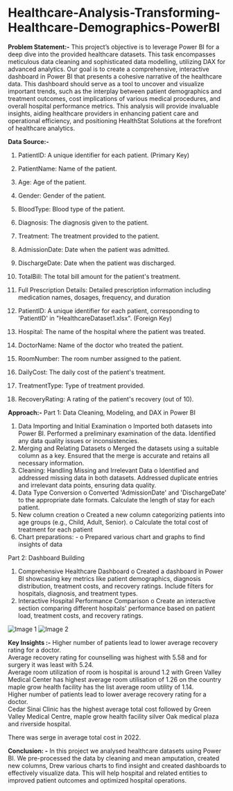 # Healthcare-Analysis-Transforming-Healthcare-Demographics-PowerBI

**Problem Statement:-**
This project’s  objective is to leverage Power BI for a deep dive into the provided healthcare datasets. This task encompasses meticulous data cleaning and sophisticated data modelling, utilizing DAX for advanced analytics. Our goal is to create a comprehensive, interactive dashboard in Power BI that presents a cohesive narrative of the healthcare data. This dashboard should serve as a tool to uncover and visualize important trends, such as the interplay between patient demographics and treatment outcomes, cost implications of various medical procedures, and overall hospital performance metrics. This analysis will provide invaluable insights, aiding healthcare providers in enhancing patient care and operational efficiency, and positioning HealthStat Solutions at the forefront of healthcare analytics.


**Data Source:-**

1.	PatientID: A unique identifier for each patient. (Primary Key)
2.	PatientName: Name of the patient.
3.	Age: Age of the patient.
4.	Gender: Gender of the patient.
5.	BloodType: Blood type of the patient.
6.	Diagnosis: The diagnosis given to the patient.
7.	Treatment: The treatment provided to the patient.
8.	AdmissionDate: Date when the patient was admitted.
9.	DischargeDate: Date when the patient was discharged.
10.	TotalBill: The total bill amount for the patient's treatment.
11.	Full Prescription Details: Detailed prescription information including medication names, dosages, frequency, and duration


1.	PatientID: A unique identifier for each patient, corresponding to 'PatientID' in "HealthcareDataset1.xlsx". (Foreign Key)
2.	Hospital: The name of the hospital where the patient was treated.
3.	DoctorName: Name of the doctor who treated the patient.
4.	RoomNumber: The room number assigned to the patient.
5.	DailyCost: The daily cost of the patient's treatment.
6.	TreatmentType: Type of treatment provided.
7.	RecoveryRating: A rating of the patient's recovery (out of 10).

**Approach:-**
Part 1: Data Cleaning, Modeling, and DAX in Power BI
1.	Data Importing and Initial Examination 
o	Imported both datasets into Power BI. Performed a preliminary examination of the data. Identified any data quality issues or inconsistencies.
2.	Merging and Relating Datasets 
o	Merged the datasets using a suitable column as a key. Ensured that the merge is accurate and retains all necessary information.
3.	Cleaning: Handling Missing and Irrelevant Data 
o	Identified and addressed missing data in both datasets. Addressed duplicate entries and irrelevant data points, ensuring data quality.
4.	Data Type Conversion 
o	Converted 'AdmissionDate' and 'DischargeDate' to the appropriate date formats. Calculate the length of stay for each patient.
5.	New column creation
o	Created a new column categorizing patients into age groups (e.g., Child, Adult, Senior). 
o	Calculate the total cost of treatment for each patient 
6.	Chart preparations: -
o	Prepared various chart and graphs to find insights of data

Part 2: Dashboard Building
1.	Comprehensive Healthcare Dashboard 
o	Created a dashboard in Power BI showcasing key metrics like patient demographics, diagnosis distribution, treatment costs, and recovery ratings. Include filters for hospitals, diagnosis, and treatment types.
2.	Interactive Hospital Performance Comparison 
o	Create an interactive section comparing different hospitals' performance based on patient load, treatment costs, and recovery ratings.

![Image 1](https://drive.google.com/uc?id=1xrQwlxjijoKTuT83LzffD-tdrLzywOJo)
![Image 2](https://drive.google.com/uc?id=1EKm_a1HQsNBpG_uBzWZUBdYpVn7BElpy)




**Key Insights :-**
Higher number of patients lead to lower average recovery rating for a doctor.   
Average recovery rating for counselling was highest with 5.58 and for surgery it was least with 5.24.   
Average room utilization of room is hospital is around 1.2 with Green Valley Medical Center has highest average room utilisation of 1.26 on the country maple grow health facility has the list average room utility of 1.14.   
Higher number of patients lead to lower average recovery rating for a doctor.   
Cedar Sinai Clinic has the highest average total cost followed by Green Valley Medical Centre, maple grow health facility silver Oak medical plaza and riverside hospital.   

There was serge in average total cost in 2022.   

**Conclusion: -**
In this project we analysed healthcare datasets using Power BI. We pre-processed the data by cleaning and mean amputation, created new columns,
Drew various charts to find insight and created dashboards to effectively visualize data.
This will help hospital and related entities to improved patient outcomes and optimized hospital operations.
